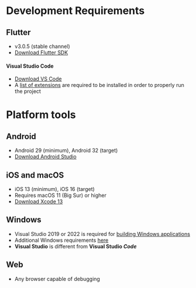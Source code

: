 # Development Requirements

## Flutter
- v3.0.5 (stable channel)
- [Download Flutter SDK](https://docs.flutter.dev/get-started/install)

#### Visual Studio Code
- [Download VS Code](https://code.visualstudio.com/download)
- A [list of extensions](../erni_mobile/.vscode/extensions.json) are required to be installed in order to properly run the project

# Platform tools

## Android
- Android 29 (minimum), Android 32 (target)
- [Download Android Studio](https://developer.android.com/studio)

## iOS and macOS
- iOS 13 (minimum), iOS 16 (target)
- Requires macOS 11 (Big Sur) or higher
- [Download Xcode 13](https://developer.apple.com/download/all/)

## Windows
- Visual Studio 2019 or 2022 is required for [building Windows applications](https://docs.flutter.dev/desktop#additional-windows-requirements)
- Additional Windows requirements [here](https://docs.flutter.dev/development/platform-integration/desktop#additional-windows-requirements)
- **Visual Studio** is different from **Visual Studio *Code***
  
## Web
- Any browser capable of debugging